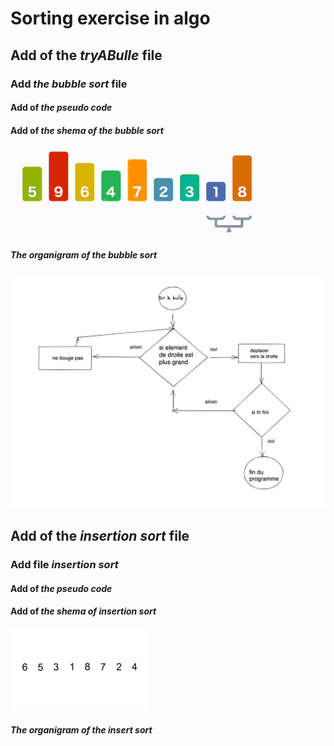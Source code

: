 # Sorting exercise in algo

## Add of the *tryABulle* file

### Add *the bubble sort* file
#### Add of *the pseudo code*
#### Add of *the shema of the bubble sort*

![The diagram of the bubble sort](BubbleSort.gif "Bubble sort")

##### The organigram of *the bubble sort*
![The organigram of the bubble sort](tri-a-bulle.png "Bubble sort")

## Add of the *insertion sort* file 

### Add file *insertion sort*
#### Add of *the pseudo code*
#### Add of *the shema of insertion sort*

![The diagram of the bubble sort](sortbyinsertion.gif "Insertion sort")

##### The organigram of *the insert sort*
<!-- ![The organigram of the insert sort](tri-par-insertion.png "Insertion sort") -->
